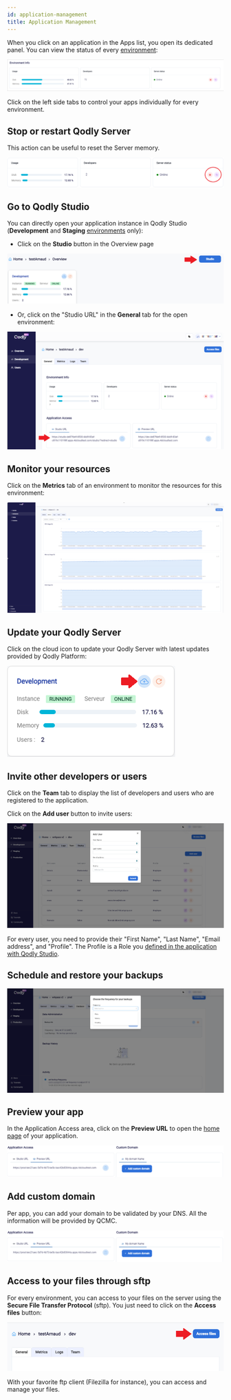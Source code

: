 ```yaml
---
id: application-management
title: Application Management
---
```


When you click on an application in the Apps list, you open its dedicated panel. You can view the status of every [environment](getStarted.md#environments-and-services):

![app](img/app1.png)

Click on the left side tabs to control your apps individually for every environment. 

## Stop or restart Qodly Server

This action can be useful to reset the Server memory. 

![app](img/app2.png)


## Go to Qodly Studio

You can directly open your application instance in Qodly Studio (**Development** and **Staging** [environments](getStarted.md#environments-and-services) only):

- Click on the **Studio** button in the Overview page

![studio](img/studio1.png)

- Or,  click on the "Studio URL" in the **General** tab for the open environment:

![studio](img/studio2.png)


## Monitor your resources

Click on the **Metrics** tab of an environment to monitor the resources for this environment: 

![metrics](img/metrics.png)


## Update your Qodly Server 

Click on the cloud icon to update your Qodly Server with latest updates provided by Qodly Platform:

![update](img/update.png)


## Invite other developers or users

Click on the **Team** tab to display the list of developers and users who are registered to the application. 

Click on the **Add user** button to invite users:

![invite](img/invite1.png)

For every user, you need to provide their "First Name", "Last Name", "Email address", and "Profile". The Profile is a Role you [defined in the application with Qodly Studio](../studio/roles/rolesPrivilegesOverview.md). 


## Schedule and restore your backups

![backup](img/backup.png)


## Preview your app

In the Application Access area, click on the **Preview URL** to open the [home page](../studio/settings.md#start-page) of your application.

![publish](img/publish.png)

## Add custom domain

Per app, you can add your domain to be validated by your DNS. All the information will be provided by QCMC.

![publish](img/publish.png)

## Access to your files through sftp

For every environment, you can access to your files on the server using the **Secure File Transfer Protocol** (sftp). You just need to click on the **Access files** button:

![access-files](img/sftp.png)


With your favorite ftp client (Filezilla for instance), you can access and manage your files. 

